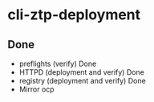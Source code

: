 # cli-ztp-deployment

## Done

- preflights (verify) Done
- HTTPD (deployment and verify) Done
- registry (deployment and verify) Done
- Mirror ocp 